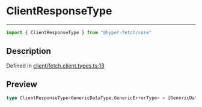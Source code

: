 

# ClientResponseType

<div class="api-docs__separator" data-reactroot="">

---

</div><div class="api-docs__import" data-reactroot="">

```ts
import { ClientResponseType } from "@hyper-fetch/core"
```

</div><div class="api-docs__section">

## Description

</div><div class="api-docs__description"><span class="api-docs__do-not-parse">



</span></div><p class="api-docs__definition">

Defined in [client/fetch.client.types.ts:13](https://github.com/BetterTyped/hyper-fetch/blob/4197368e/packages/core/src/client/fetch.client.types.ts#L13)

</p><div class="api-docs__section">

## Preview

</div><div class="api-docs__preview type single">

```ts
type ClientResponseType<GenericDataType,GenericErrorType> = [GenericDataType | null, GenericErrorType | null, number | null];
```

</div>